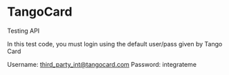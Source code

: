 TangoCard
=========

Testing API

In this test code, you must login using the default user/pass given by Tango Card


Username: third_party_int@tangocard.com
Password: integrateme
